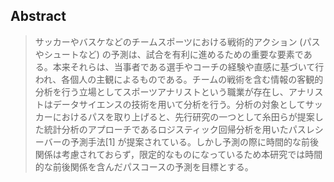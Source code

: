 
## Abstract
> サッカーやバスケなどのチームスポーツにおける戦術的アクション (パスやシュートなど) の予測は、試合を有利に進めるための重要な要素である。本来それらは、当事者である選手やコーチの経験や直感に基づいて行われ、各個人の主観によるものである。チームの戦術を含む情報の客観的分析を行う立場としてスポーツアナリストという職業が存在し、アナリストはデータサイエンスの技術を用いて分析を行う。分析の対象としてサッカーにおけるパスを取り上げると、先行研究の一つとして糸田らが提案した統計分析のアプローチであるロジスティック回帰分析を用いたパスレシーバーの予測手法[1] が提案されている。しかし予測の際に時間的な前後関係は考慮されておらず，限定的なものになっているため本研究では時間的な前後関係を含んだパスコースの予測を目標とする。

